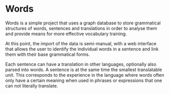Words
=====

Words is a simple project that uses a graph database to store grammatical structures of words, sentences and translations in order to analyse them and provide means for more effective vocabulary training.

At this point, the import of the data is semi-manual, with a web interface that allows the user to identify the individual words in a sentence and link them with their base grammatical forms.

Each sentence can have a translation in other languages, optionally also parsed into words. A sentence is at the same time the smallest translatable unit. This corresponds to the experience in the language where words often only have a certain meaning when used in phrases or expressions that one can not literally translate.



